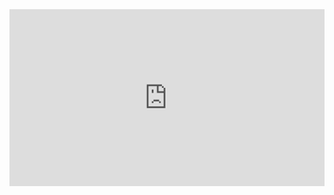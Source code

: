 <iframe width="560" height="315" src="https://www.youtube.com/embed/76ZNlMCjaKI?si=nWTUx6RXWs2HYqiX" title="YouTube video player" frameborder="0" allow="accelerometer; autoplay; clipboard-write; encrypted-media; gyroscope; picture-in-picture; web-share" referrerpolicy="strict-origin-when-cross-origin" allowfullscreen></iframe>
